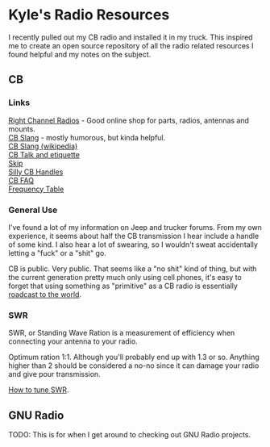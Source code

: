 # Kyle's Radio Resources

I recently pulled out my CB radio and installed it in my truck. This inspired me
to create an open source repository of all the radio related resources I found
helpful and my notes on the subject.

## CB

### Links

[Right Channel Radios](http://www.rightchannelradios.com/) - Good online shop
for parts, radios, antennas and mounts.  
[CB Slang](http://www.cbslang.com/) - mostly humorous, but kinda helpful.  
[CB Slang (wikipedia)](http://en.wikipedia.org/wiki/List_of_CB_slang)  
[CB Talk and etiquette](http://www.jeepforum.com/forum/f8/cb-radio-etiquette-jeep-trail-1169815/)  
[Skip](http://cbradiomagazine.com/Articles/How%20to%20Shoot%20Skip.htm)  
[Silly CB Handles](http://www.somethingawful.com/news/cb-handles/)  
[CB FAQ](http://www.advancedspecialties.net/cb-radio-faq.htm)  
[Frequency Table](http://www.radioreference.com/apps/db/?aid=7731)  

### General Use

I've found a lot of my information on Jeep and trucker forums. From my own
experience, it seems about half the CB transmission I hear include a handle of
some kind. I also hear a lot of swearing, so I wouldn't sweat accidentally
letting a "fuck" or a "shit" go.

CB is public. Very public. That seems like a "no shit" kind of thing, but with
the current generation pretty much only using cell phones, it's easy to forget
that using something as "primitive" as a CB radio is essentially [roadcast to
the world](http://en.wikipedia.org/wiki/Citizens_band_radio#Working_skip).

### SWR

SWR, or Standing Wave Ration is a measurement of efficiency when connecting your
antenna to your radio.

Optimum ration 1:1. Although you'll probably end up with 1.3 or so. Anything
higher than 2 should be considered a no-no since it can damage your radio and
give pour transmission.

[How to tune SWR](http://www.rightchannelradios.com/tuning-cb-antenna-adjusting-swr).

## GNU Radio

TODO: This is for when I get around to checking out GNU Radio projects.
